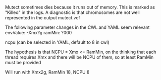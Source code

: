 Mutect sometimes dies because it runs out of memory.
This is marked as "Killed" in the logs.
A diagnostic is that chromosomes are not well represented in the output mutect.vcf

The following parameter changes in the CWL and YAML seem relevant
   envValue: -Xmx?g
   ramMin: ?000

ncpu (can be selected in YAML, default to 8 in cwl)

The hypothesis is that NCPU * Xmx <= RamMin, on the thinking that each thread requires Xmx and there will be NCPU of them,
so at least RamMin must be provided

Will run with Xmx2g, RamMin 18, NCPU 8
